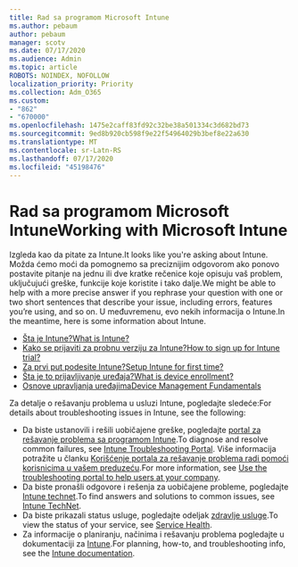 ```yaml
---
title: Rad sa programom Microsoft Intune
ms.author: pebaum
author: pebaum
manager: scotv
ms.date: 07/17/2020
ms.audience: Admin
ms.topic: article
ROBOTS: NOINDEX, NOFOLLOW
localization_priority: Priority
ms.collection: Adm_O365
ms.custom:
- "862"
- "670000"
ms.openlocfilehash: 1475e2caff83fd92c32be38a501334c3d682bd73
ms.sourcegitcommit: 9ed8b920cb598f9e22f54964029b3bef8e22a630
ms.translationtype: MT
ms.contentlocale: sr-Latn-RS
ms.lasthandoff: 07/17/2020
ms.locfileid: "45198476"
---
```

# <a name="working-with-microsoft-intune"></a><span data-ttu-id="87f03-102">Rad sa programom Microsoft Intune</span><span class="sxs-lookup"><span data-stu-id="87f03-102">Working with Microsoft Intune</span></span>

<span data-ttu-id="87f03-103">Izgleda kao da pitate za Intune.</span><span class="sxs-lookup"><span data-stu-id="87f03-103">It looks like you're asking about Intune.</span></span> <span data-ttu-id="87f03-104">Možda ćemo moći da pomognemo sa preciznijim odgovorom ako ponovo postavite pitanje na jednu ili dve kratke rečenice koje opisuju vaš problem, uključujući greške, funkcije koje koristite i tako dalje.</span><span class="sxs-lookup"><span data-stu-id="87f03-104">We might be able to help with a more precise answer if you rephrase your question with one or two short sentences that describe your issue, including errors, features you’re using, and so on.</span></span> <span data-ttu-id="87f03-105">U međuvremenu, evo nekih informacija o Intune.</span><span class="sxs-lookup"><span data-stu-id="87f03-105">In the meantime, here is some information about Intune.</span></span>

- [<span data-ttu-id="87f03-106">Šta je Intune?</span><span class="sxs-lookup"><span data-stu-id="87f03-106">What is Intune?</span></span>](https://docs.microsoft.com/intune/what-is-intune)
- [<span data-ttu-id="87f03-107">Kako se prijaviti za probnu verziju za Intune?</span><span class="sxs-lookup"><span data-stu-id="87f03-107">How to sign up for Intune trial?</span></span>](https://docs.microsoft.com/intune/free-trial-sign-up)
- [<span data-ttu-id="87f03-108">Za prvi put podesite Intune?</span><span class="sxs-lookup"><span data-stu-id="87f03-108">Setup Intune for first time?</span></span>](https://docs.microsoft.com/intune/setup-steps)
- [<span data-ttu-id="87f03-109">Šta je to prijavljivanje uređaja?</span><span class="sxs-lookup"><span data-stu-id="87f03-109">What is device enrollment?</span></span>](https://docs.microsoft.com/intune/device-enrollment)
- [<span data-ttu-id="87f03-110">Osnove upravljanja uređajima</span><span class="sxs-lookup"><span data-stu-id="87f03-110">Device Management Fundamentals</span></span>](https://docs.microsoft.com/mem/intune/fundamentals/)

<span data-ttu-id="87f03-111">Za detalje o rešavanju problema u usluzi Intune, pogledajte sledeće:</span><span class="sxs-lookup"><span data-stu-id="87f03-111">For details about troubleshooting issues in Intune, see the following:</span></span>

- <span data-ttu-id="87f03-112">Da biste ustanovili i rešili uobičajene greške, pogledajte [portal za rešavanje problema sa programom Intune](https://aka.ms/intunetroubleshooting).</span><span class="sxs-lookup"><span data-stu-id="87f03-112">To diagnose and resolve common failures, see  [Intune Troubleshooting Portal](https://aka.ms/intunetroubleshooting).</span></span> <span data-ttu-id="87f03-113">Više informacija potražite u članku [Korišćenje portala za rešavanje problema radi pomoći korisnicima u vašem preduzeću](https://docs.microsoft.com/intune/help-desk-operators).</span><span class="sxs-lookup"><span data-stu-id="87f03-113">For more information, see [Use the troubleshooting portal to help users at your company](https://docs.microsoft.com/intune/help-desk-operators).</span></span>
- <span data-ttu-id="87f03-114">Da biste pronašli odgovore i rešenja za uobičajene probleme, pogledajte [Intune technet](https://aka.ms/intuneforums).</span><span class="sxs-lookup"><span data-stu-id="87f03-114">To find answers and solutions to common issues, see [Intune TechNet](https://aka.ms/intuneforums).</span></span>
- <span data-ttu-id="87f03-115">Da biste prikazali status usluge, pogledajte odeljak [zdravlje usluge](https://portal.office.com/AdminPortal/Home#/servicehealth).</span><span class="sxs-lookup"><span data-stu-id="87f03-115">To view the status of your service, see [Service Health](https://portal.office.com/AdminPortal/Home#/servicehealth).</span></span>
- <span data-ttu-id="87f03-116">Za informacije o planiranju, načinima i rešavanju problema pogledajte u dokumentaciji za [Intune](https://docs.microsoft.com/intune/).</span><span class="sxs-lookup"><span data-stu-id="87f03-116">For planning, how-to, and troubleshooting info, see the [Intune documentation](https://docs.microsoft.com/intune/).</span></span>